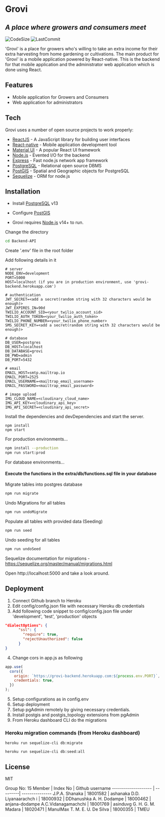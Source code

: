 # Grovi
## _A place where growers and consumers meet_

![CodeSize](https://img.shields.io/github/languages/code-size/GrowVirtually/Backend-API?style=flat-square)
![LastCommit](https://img.shields.io/github/last-commit/GrowVirtually/Backend-API?style=flat-square)

'Grovi' is a place for growers who's willing to take an extra income for their extra harvesting from home gardening or cultivations. The main product for 'Grovi' is a mobile application powered by React-native. This is the backend for that mobile application and the administrator web application which is done using React.

## Features

- Mobile application for Growers and Consumers
- Web application for administrators

## Tech

Grovi uses a number of open source projects to work properly:

- [ReactJS] - A JavaScript library for building user interfaces
- [React-native] - Mobile application development tool
- [Material UI] - A popular React UI framework
- [Node.js] - Evented I/O for the backend
- [Express] - Fast node.js network app framework
- [PostgreSQL] - Relational open source DBMS
- [PostGIS] - Spatial and Geographic objects for PostgreSQL
- [Sequelize] - ORM for node.js

## Installation

* Install [PostgreSQL](https://www.postgresql.org) v13

* Configure [PostGIS](https://www.youtube.com/watch?v=afK8GWpb8RU)

* Grovi requires [Node.js](https://nodejs.org/) v14+ to run.

Change the directory

```sh
cd Backend-API
```
Create '.env' file in the root folder

Add following details in it

```
# server
NODE_ENV=development
PORT=5000
HOST=localhost (if you are in production environment, use 'grovi-backend.herokuapp.com')

# authentication
JWT_SECRET=<add a secret(random string with 32 characters would be enough)>
JWT_EXPIRES_IN=90d
TWILIO_ACCOUNT_SID=<your_twilio_account_sid>
TWILIO_AUTH_TOKEN=<your_twilio_auth_token>
TWILIO_PHONE_NUMBER=<your_twilio_phone_number>
SMS_SECRET_KEY=<add a secret(random string with 32 characters would be enough)>

# database
DB_USER=postgres
DB_HOST=localhost
DB_DATABASE=grovi
DB_PWD=admin
DB_PORT=5432

# email
EMAIL_HOST=smtp.mailtrap.io
EMAIL_PORT=2525
EMAIL_USERNAME=<mailtrap_email_username>
EMAIL_PASSWORD=<mailtrap_email_password>

# image upload
IMG_CLOUD_NAME=<cloudinary_cloud_name>
IMG_API_KEY=<cloudinary_api_key>
IMG_API_SECRET=<cloudinary_api_secret>
```


Install the dependencies and devDependencies and start the server.

```shell
npm install
npm start
```

For production environments...

```sh
npm install --production
npm run start:prod
```

For database environments...

#### Execute the functions in the extra/db/functions.sql file in your database

Migrate tables into postgres database
```sh
npm run migrate
```

Undo Migrations for all tables
```sh
npm run undoMigrate
```

Populate all tables with provided data (Seeding)
```sh
npm run seed
```

Undo seeding for all tables
```sh
npm run undoSeed
```

Sequelize documentation for migrations - https://sequelize.org/master/manual/migrations.html

Open http://localhost:5000 and take a look around.

## Deployment

1. Connect Github branch to Heroku
2. Edit config/config.json file with necessary Heroku db credentials
3. Add following code snippet to config/config.json file under 'development', 'test', 'production' objects
```json
"dialectOptions": {
      "ssl": {
        "require": true,
        "rejectUnauthorized": false
      }
}
```
4. Change cors in app.js as following
```javascript
app.use(
  cors({
    origin: `https://grovi-backend.herokuapp.com:${process.env.PORT}`,
    credentials: true,
  })
);
```
5. Setup configurations as in config.env
6. Setup deployment
7. Setup pgAdmin remotely by giving necessary credentials.
8. Install postgis and postgis_topology extensions from pgAdmin
9. From Heroku dashboard CLI do the migrations

### Heroku migration commands (from Heroku dashboard)
```shell
heroku run sequelize-cli db:migrate
```
```shell
heroku run sequelize-cli db:seed:all
```

## License

MIT


[PostgreSQL]: <https://www.postgresql.org/>
[Material UI]: <https://material-ui.com/>
[React-native]: <http://ace.ajax.org>
[Node.js]: <http://nodejs.com/>
[express]: <http://expressjs.com>
[ReactJS]: <https://reactjs.org/>
[Sequelize]: <https://sequelize.org/master/>
[PostGIS]: <https://postgis.net/>

Group No: 15
Member               | Index No | Github username
-------------------- | ---------| ---------------
J.P.A. Shanaka       | 18001582 | ashanaka
D.D. Liyanaarachch i | 18000932 | DDhanushka
A. H. Dodampe        | 18000462 | anjana-dodampe
A.C.Vidanagamachchi  | 18001769 | asinduvg
G. H. G. M. Madara   | 18020471 | ManulMax
T. M. E. U. De Silva | 18000355 | TMEU
